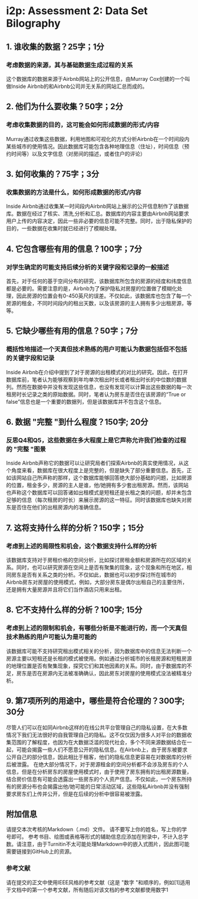 # i2p: Assessment 2: Data Set Bilography

## 1. 谁收集的数据？25字；1分

### 考虑数据的来源，其与基础数据生成过程的关系

这个数据库的数据来源于Airbnb网站上的公开信息，由Murray Cox创建的一个叫做Inside Airbnb的和Airbnb公司并无关系的网站汇总而成的。

## 2. 他们为什么要收集？50字；2分

### 考虑收集数据的目的，这可能会如何形成数据的形式/内容

Murray通过收集这些数据，利用地图和可视化的方式分析Airbnb在一个时间段内某些城市的使用情况。因此数据库可能包含各种地理信息（住址），时间信息（预约时间等）以及文字信息（对房间的描述，或者住户的评论）

## 3. 如何收集的？75字；3分

### 收集数据的方法是什么，如何形成数据的形式/内容

Inside Airbnb通过收集某一时间段内Airbnb网站上展示的公开信息制作了该数据库。数据在经过了核实、清洗,分析和汇总。数据库的内容主要由Airbnb网站要求用户上传的内容决定，因此一些非必要的信息可能不完整。同时，出于隐私保护的目的，一些数据在收集时就已经进行了模糊处理。

## 4. 它包含哪些有用的信息？100字；7分

### 对学生确定的可能支持后续分析的关键字段和记录的一般描述

首先，对于任何的基于空间分布的研究，该数据库所包含的房源的经度和纬度信息都是必要的。需要注意的是，Airbnb为了保护隐私对房屋的位置做了模糊化处理，因此房源的位置会有0-450英尺的误差。不仅如此，该数据库也包含了每一个房源的租金，不同时间段内的租出天数，以及该房源的主人拥有多少出租房源，等等。

## 5. 它缺少哪些有用的信息？50字；7分

### 概括性地描述一个天真但技术熟练的用户可能认为数据包括但不包括的关键字段和记录

Inside Airbnb在介绍中提到了对于房源的出租模式的对比的研究。因此，在打开数据库前，笔者认为能够观察到年均单次租出时长或者租出时长的中位数的数据列。然而在数据中并没有发现这些信息，也没有发现可以计算出这些数据的每一次租房时长记录之类的原始数据。同时，笔者认为房东是否住在该房源的“True or false”信息也是一个重要的数据列，但是该数据库并不包含这个信息。

## 6. 数据 "完整 "到什么程度？150字; 20分

### 反思Q4和Q5，这些数据在多大程度上是它声称允许我们检查的过程的 "完整 "图景

Inside Airbnb声称它的数据可以让研究局者们探索Airbnb的真实使用情况，从这个角度来看，数据库在很大程度上是完整的，但是缺失了部分重要信息。首先，正如该网站自己所声称的那样，这个数据库能够回答绝大部分基础的问题，比如房源的位置，租金多少，房源的主人是谁，他/她拥有多少套出租房源。然而，该网站也声称这个数据库可以回答诸如出租模式是短租还是长租之类的问题，却并未包含足够的信息（每次租房的时长）来展示房源的这一特征。同时该数据库也缺失对房东是否住在他们的出租房源内的准确信息。

## 7. 这将支持什么样的分析？150字；15分

### 考虑到上述的局限性和机会，这个数据支持什么样的分析

该数据库支持对于房租价格的空间分析，比如探讨房租金额和房源所在的区域的关系。同时，也可以研究房源在空间上是否有聚集的现象，这个现象和所在地区，相同房东是否有关系之类的分析。不仅如此，数据也可以初步探讨所在城市的Airbnb房东对房屋的使用模式，例如，大部分房东是偶尔出租自己的主要住所，还是拥有大量房源并且将它们当作酒店只用来出租。

## 8. 它不支持什么样的分析？100字; 15分

### 考虑到上述的限制和机会，有哪些分析是不能进行的，而一个天真但技术熟练的用户可能认为是可能的

该数据库可能不支持研究租出模式相关的分析，因为数据库中的信息无法判断一个房源主要以短租还是长租的模式被使用。例如通过分析城市的长租房源和短租房源的地理位置是否有聚集现象，探究它们和其他因素的关系。同时，由于数据库的不足，房东是否在房源内无法被准确确认，因此房东对房屋的使用模式没法被精准分析。

## 9. 第7项所列的用途中，哪些是符合伦理的？300字; 30分

尽管人们可以在如同Airbnb这样的在线公共平台管理自己的隐私设置，在大多数情况下我们无法很好的自我管理自己的隐私。这不仅仅因为很多人对平台的数据收集范围的了解程度，也因为在大数据泛滥的现代社会，多个不同来源数据结合在一起，可能会揭露一些人们不愿意公开的隐私信息。在Airbnb上，由于房东被要求公开自己的部分信息，因此相比于租客，他们的隐私信息更容易在对数据库的分析后被泄露。
在绝大部分情况下，对于房源租金的空间分析都不会涉及房东的个人信息，但是在分析房东的房屋使用模式时，由于使用了房东拥有的出租房源数量，结合房价信息有可能会透露出一些房东的个人资产信息。不仅如此，一个房东所持有的房源分布也会揭露出他/她可能的日常活动区域，这些隐私Airbnb并没有强制要求房东们上传并公开，但是在后续的分析中很容易被泄露。

## 附加信息

请提交本次考核的Markdown（.md）文件。
请不要写上你的姓名，写上你的学号即可。
参考书目、绘图或表格等形式的辅助信息应添加在附录中，不计入总字数。请注意，由于Turnitin不太可能处理Markdown中的嵌入式图片，因此图可能需要链接到GitHub上的资源。

### 参考文献

请在提交的正文中使用IEEE风格的参考文献（这是 "数字 "和顺序的，例如[1]适用于文档中的第一个参考文献，所有随后对该文档的参考文献都使用数字1
